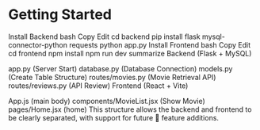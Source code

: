 # Getting Started
Install Backend
bash
Copy
Edit
cd backend
pip install flask mysql-connector-python requests
python app.py
Install Frontend
bash
Copy
Edit
cd frontend
npm install
npm run dev
summarize
Backend (Flask + MySQL)

app.py (Server Start)
database.py (Database Connection)
models.py (Create Table Structure)
routes/movies.py (Movie Retrieval API)
routes/reviews.py (API Review)
Frontend (React + Vite)

App.js (main body)
components/MovieList.jsx (Show Movie)
pages/Home.jsx (home)
This structure allows the backend and frontend to be clearly separated, with support for future 🚀 feature additions.
